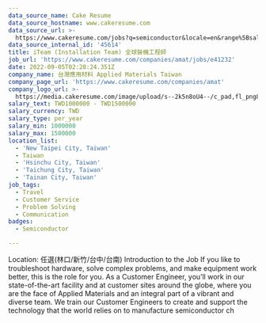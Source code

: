 ```yaml
---
data_source_name: Cake Resume
data_source_hostname: www.cakeresume.com
data_source_url: >-
  https://www.cakeresume.com/jobs?q=semiconductor&locale=en&range%5Bsalary_range%5D%5Bmin%5D=1000000
data_source_internal_id: '45614'
title: iTeam (Installation Team) 全球裝機工程師
job_url: 'https://www.cakeresume.com/companies/amat/jobs/e41232'
date: 2022-09-05T02:28:24.351Z
company_name: 台灣應用材料 Applied Materials Taiwan
company_page_url: 'https://www.cakeresume.com/companies/amat'
company_logo_url: >-
  https://media.cakeresume.com/image/upload/s--2k5n8oU4--/c_pad,fl_png8,h_200,w_200/v1660726541/smmejxun3qvfz9mozepa.png
salary_text: TWD1000000 - TWD1500000
salary_currency: TWD
salary_type: per_year
salary_min: 1000000
salary_max: 1500000
location_list:
  - 'New Taipei City, Taiwan'
  - Taiwan
  - 'Hsinchu City, Taiwan'
  - 'Taichung City, Taiwan'
  - 'Tainan City, Taiwan'
job_tags:
  - Travel
  - Customer Service
  - Problem Solving
  - Communication
badges:
  - Semiconductor

---
```


Location: 任選(林口/新竹/台中/台南) Introduction to the Job If you like to troubleshoot hardware, solve complex problems, and make equipment work better, this is the role for you. As a Customer Engineer, you’ll work in our state-of-the-art facility and at customer sites around the globe, where you are the face of Applied Materials and an integral part of a vibrant and diverse team. We train our Customer Engineers to create and support the technology that the world relies on to manufacture semiconductor ch